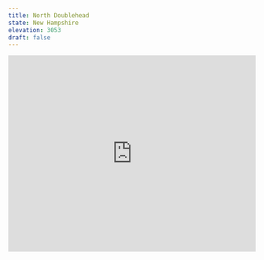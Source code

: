 ```yaml
---
title: North Doublehead 
state: New Hampshire
elevation: 3053 
draft: false
---
```

<iframe class="alltrails" src="https://www.alltrails.com/widget/trail/us/new-hampshire/doublehead-ski-trail-to-north-and-south-doublehead?u=i&sh=q5vqbr" width="100%" height="400" frameborder="0" scrolling="no" marginheight="0" marginwidth="0" title="AllTrails: Trail Guides and Maps for Hiking, Camping, and Running"></iframe>
